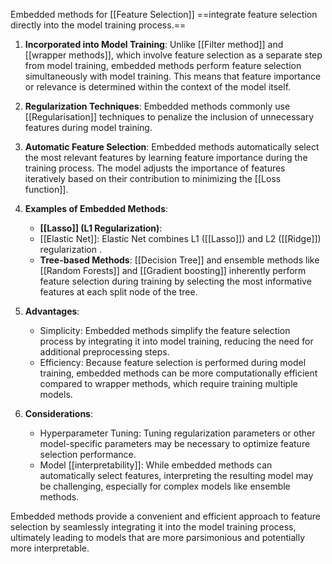 Embedded methods for [[Feature Selection]] ==integrate feature selection directly into the model training process.==

1. **Incorporated into Model Training**: Unlike [[Filter method]] and [[wrapper methods]], which involve feature selection as a separate step from model training, embedded methods perform feature selection simultaneously with model training. This means that feature importance or relevance is determined within the context of the model itself.

2. **Regularization Techniques**: Embedded methods commonly use [[Regularisation]] techniques to penalize the inclusion of unnecessary features during model training. 

3. **Automatic Feature Selection**: Embedded methods automatically select the most relevant features by learning feature importance during the training process. The model adjusts the importance of features iteratively based on their contribution to minimizing the [[Loss function]].

4. **Examples of Embedded Methods**:
   - **[[Lasso]] (L1 Regularization)**:
   - [[Elastic Net]]: Elastic Net combines L1 ([[Lasso]]) and L2 ([[Ridge]]) regularization .
   - **Tree-based Methods**: [[Decision Tree]] and ensemble methods like [[Random Forests]] and [[Gradient boosting]] inherently perform feature selection during training by selecting the most informative features at each split node of the tree.

5. **Advantages**:
   - Simplicity: Embedded methods simplify the feature selection process by integrating it into model training, reducing the need for additional preprocessing steps.
   - Efficiency: Because feature selection is performed during model training, embedded methods can be more computationally efficient compared to wrapper methods, which require training multiple models.

6. **Considerations**:
   - Hyperparameter Tuning: Tuning regularization parameters or other model-specific parameters may be necessary to optimize feature selection performance.
   - Model [[interpretability]]: While embedded methods can automatically select features, interpreting the resulting model may be challenging, especially for complex models like ensemble methods.

Embedded methods provide a convenient and efficient approach to feature selection by seamlessly integrating it into the model training process, ultimately leading to models that are more parsimonious and potentially more interpretable.
